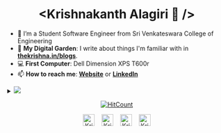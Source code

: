 <h1 align="center"> &lt;Krishnakanth Alagiri 🌻 /&gt;</h1>

- 🔭 I’m a Student Software Engineer from Sri Venkateswara College of Engineering
- 🌱 **My Digital Garden**: I write about things I'm familiar with in **[thekrishna.in/blogs](https://thekrishna.in/blogs/index.html)**.
- :computer: **First Computer**: Dell Dimension XPS T600r
- 📫 **How to reach me**: **[Website](https://thekrishna.in/)** or **[LinkedIn](https://linkedin.com/in/krishnaalagiri/)**

<details>
<summary>
  <a href="https://github.com/K-Kraken"><img src="https://img.shields.io/badge/-Expand%20to%20know%20more-b03544?style=for-the-badge" /></a>
</summary>


### Little More About Me  

I'm very much a kid at heart, love to cook :ramen:, listen to jazz :saxophone: and play video games :video_game:. I also love Hackathons (Who doesn't love Pizzas, Red Bull and Swags). I'm currently focusing :dart: of Cloud Architectures, Language Technologies and Deep Learning.

Here's my favourite song for you :trumpet:- [**Feeling Good** by **Nina Simone**.](https://youtube.com/watch?v=BNMKGYiJpvg)

<table>
<thead>
  <tr>
    <th><h3>Programming Languages 📜</h3></th>
    <th><h3>Database Systems 📊</h3></th>
  </tr>
</thead>
<tbody>
  <tr>
    <td><img height="32" width="32" src="https://cdn.thekrishna.in/img/icon/python.svg" />&nbsp; <img height="32" width="32" src="https://cdn.thekrishna.in/img/icon/java.svg" />&nbsp;<img height="32" width="32" src="https://cdn.thekrishna.in/img/icon/javascript.svg" />&nbsp; <img height="32" width="32" src="https://cdn.thekrishna.in/img/icon/html5.svg" />&nbsp; <img height="32" width="32" src="https://cdn.thekrishna.in/img/icon/css3.svg" />&nbsp; <img height="32" width="32" src="https://cdn.thekrishna.in/img/icon/php.svg" />&nbsp; <img height="32" width="32" src="https://cdn.thekrishna.in/img/icon/cplusplus.svg" />&nbsp;</td>
    <td><img height="32" width="32" src="https://cdn.thekrishna.in/img/icon/mysql.svg" />&nbsp; <img height="32" width="32" src="https://cdn.thekrishna.in/img/icon/mongodb.svg" />&nbsp; <img height="32" width="32" src="https://cdn.thekrishna.in/img/icon/influxdb.svg" />&nbsp;&nbsp;<img height="32" width="32" src="https://cdn.thekrishna.in/img/icon/couchdb.svg" />&nbsp;</td>
  </tr>
</tbody>
</table>

### Tools and Frameworks 🔨

<img height="32" width="32" src="https://cdn.thekrishna.in/img/icon/pytorch.svg" />&nbsp;
<img height="32" width="32" src="https://cdn.thekrishna.in/img/icon/tensorflow.svg" />&nbsp; 
<img height="32" width="32" src="https://cdn.thekrishna.in/img/icon/opencv.svg" />&nbsp; 
<img height="32" width="32" src="https://unpkg.com/simple-icons@v3/icons/linux.svg" />&nbsp;
<img height="32" width="32" src="https://cdn.thekrishna.in/img/icon/docker.svg" />&nbsp; 
<img height="32" width="32" src="https://cdn.thekrishna.in/img/icon/kubernetes.svg" />&nbsp;
<img height="32" width="32" src="https://cdn.thekrishna.in/img/icon/apachespark.svg" />&nbsp;
<img height="32" width="32" src="https://unpkg.com/simple-icons@v3/icons/flask.svg" />&nbsp;
<img height="32" width="32" src="https://unpkg.com/simple-icons@v3/icons/jenkins.svg" />&nbsp;
<img height="32" width="32" src="https://cdn.thekrishna.in/img/icon/travisci.svg" />&nbsp;
<img height="32" width="32" src="https://cdn.thekrishna.in/img/icon/grafana.svg" />&nbsp; 
<img height="32" width="32" src="https://cdn.thekrishna.in/img/icon/git.svg" />&nbsp; 
<img height="32" width="32" src="https://cdn.thekrishna.in/img/icon/inkscape.svg" />&nbsp; 
<img height="32" width="32" src="https://cdn.thekrishna.in/img/icon/gimp.svg" />&nbsp; 
<img height="32" width="32" src="https://cdn.thekrishna.in/img/icon/adobexd.svg" />&nbsp; 
<img height="32" width="32" src="https://cdn.thekrishna.in/img/icon/adobephotoshop.svg" />&nbsp; 
<img height="32" width="32" src="https://cdn.thekrishna.in/img/icon/bootstrap.svg" />&nbsp; 

 
<br></details>
<!-- footer --!>
<p align="center"><a href="http://hits.dwyl.com/K-Kraken/K-Kraken"><img src="http://hits.dwyl.com/K-Kraken/K-Kraken.svg" alt="HitCount"></a></p>
<p align="center">
    <a id="GitHub" href="https://github.com/bearlike/"><img width="27px" src="https://thekrishna.in/K-Kraken/img/gh.png" alt="Krishnakanth Alagiri - GitHub" /></a>
    &nbsp;&nbsp;     
    <a id="LinkedIn" href="https://linkedin.com/in/krishnaalagiri/"><img width="27px" src="https://thekrishna.in/K-Kraken/img/linkedin.png" alt="Krishnakanth Alagiri - LinkedIn" /></a> 
    &nbsp;&nbsp;
    <a id="Website" href="https://thekrishna.in/"><img width="27px" src="https://thekrishna.in/K-Kraken/img/web.png" alt="Krishnakanth Alagiri - Website" /></a>
    &nbsp;&nbsp;
   <a id="Mail" href="mailto:krishna.alagiri03@gmail.com"><img width="27px" src="https://thekrishna.in/K-Kraken/img/mail.png?" alt="Krishnakanth Alagiri - Mail"/></a>
</p>
<!--<img src="https://imgur.com/rilHVxA.png"/>--!>
